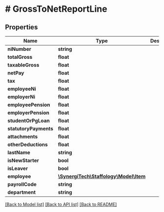 # # GrossToNetReportLine

## Properties

Name | Type | Description | Notes
------------ | ------------- | ------------- | -------------
**niNumber** | **string** |  | [optional]
**totalGross** | **float** |  | [optional]
**taxableGross** | **float** |  | [optional]
**netPay** | **float** |  | [optional]
**tax** | **float** |  | [optional]
**employeeNi** | **float** |  | [optional]
**employerNi** | **float** |  | [optional]
**employeePension** | **float** |  | [optional]
**employerPension** | **float** |  | [optional]
**studentOrPgLoan** | **float** |  | [optional]
**statutoryPayments** | **float** |  | [optional]
**attachments** | **float** |  | [optional]
**otherDeductions** | **float** |  | [optional]
**lastName** | **string** |  | [optional]
**isNewStarter** | **bool** |  | [optional]
**isLeaver** | **bool** |  | [optional]
**employee** | [**\SynergiTech\Staffology\Model\Item**](Item.md) |  | [optional]
**payrollCode** | **string** |  | [optional]
**department** | **string** |  | [optional]

[[Back to Model list]](../../README.md#models) [[Back to API list]](../../README.md#endpoints) [[Back to README]](../../README.md)
